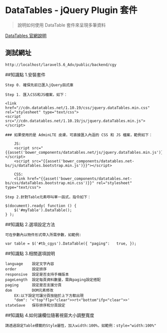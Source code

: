# DataTables - jQuery Plugin 套件

> 說明如何使用 DataTable 套件來呈現多筆資料

[DataTables 官網說明](https://datatables.net/)

## 測試網址

    http://localhost/laravel5.6_Adv/public/backend/cgy

##知識點 1.安裝套件

    Step 0. 確保先前已匯入jQuery函式庫

    Step 1. 匯入CSS和JS檔案，如下：

    <link href="//cdn.datatables.net/1.10.19/css/jquery.dataTables.min.css" rel="stylesheet" type="text/css">
    <script src="//cdn.datatables.net/1.10.19/js/jquery.dataTables.min.js"></script>

    ### 如果使用的是 AdminLTE 皮膚，可直接匯入內涵的 CSS 和 JS 檔案，範例如下：

        JS:
        <script src="{{asset('bower_components/datatables.net/js/jquery.dataTables.min.js')}}"></script>
        <script src="{{asset('bower_components/datatables.net-bs/js/dataTables.bootstrap.min.js')}}"></script>

        CSS:
        <link href="{{asset('bower_components/datatables.net-bs/css/dataTables.bootstrap.min.css')}}" rel="stylesheet" type="text/css">

    Step 2.針對Table元素呼叫單一函式，指令如下：

    $(document).ready( function () {
        $('#myTable').DataTable();
    } );

##知識點 2.選項設定方法

    可在參數內以物件形式帶入所需參數，如範例:

    var table = $('#tb_cgys').DataTable({ "paging":   true, });

##知識點 3.相關選項說明

    language    設定文字內容
    order       設定排序
    responsive  設定是否支持手機版本
    pageLength  設定每頁資料數量，需與paging設定搭配
    paging      設定是否支援分頁
    dom         DOM元素修改
        EX:以下設定可讓分頁按鈕於上下方都出現
        "dom": '<"top"flp<"clear">>rt<"bottom"ifp<"clear">>'
    stateSave   保存排序和分頁設定

##知識點 4.如何讓欄位隨著視窗大小調整寬度

    請透過設定Table標籤的Style屬性，加入width:100%，如範例：style="width:100%"
